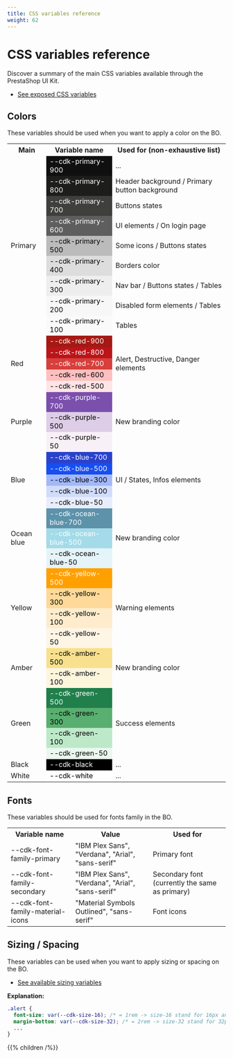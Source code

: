 ```yaml
---
title: CSS variables reference
weight: 62
---
```


# CSS variables reference

Discover a summary of the main CSS variables available through the PrestaShop UI Kit.

- <a href="https://github.com/PrestaShop/prestashop-ui-kit/blob/develop/scss/_root.scss" target="_blank">See exposed CSS variables</a>

## Colors

These variables should be used when you want to apply a color on the BO.

<table>
  <tr>
    <th>Main</th>
    <th>Variable name</th>
    <th>Used for (non-exhaustive list)</th>
  </tr>
  <!-- PRIMARY -->
  <tr>
    <td rowspan="9">Primary</td>
    <td style="background:#101010;color:white;">--cdk-primary-900</td>
    <td>...</td>
  </tr>
  <tr>
    <td style="background:#1d1d1b;color:white;">--cdk-primary-800</td>
    <td>Header background / Primary button background</td>
  </tr>
  <tr>
    <td style="background:#3f3f3d;color:white;">--cdk-primary-700</td>
    <td>Buttons states</td>
  </tr>
  <tr>
    <td style="background:#5e5e5e;color:white;">--cdk-primary-600</td>
    <td>UI elements / On login page</td>
  </tr>
  <tr>
    <td style="background:#bbb;color:black;">--cdk-primary-500</td>
    <td>Some icons / Buttons states</td>
  </tr>
  <tr>
    <td style="background:#ddd;color:black;">--cdk-primary-400</td>
    <td>Borders color</td>
  </tr>
  <tr>
    <td style="background:#eee;color:black;">--cdk-primary-300</td>
    <td>Nav bar / Buttons states / Tables</td>
  </tr>
  <tr>
    <td style="background:#f7f7f7;color:black;">--cdk-primary-200</td>
    <td>Disabled form elements / Tables</td>
  </tr>
  <tr>
    <td style="background:#fafafa;color:black;">--cdk-primary-100</td>
    <td>Tables</td>
  </tr>
  <!-- RED -->
  <tr>
    <td rowspan="5">Red</td>
    <td style="background:#a41913;color:white;">--cdk-red-900</td>
    <td rowspan="5">Alert, Destructive, Danger elements</td>
  </tr>
  <tr>
    <td style="background:#ba151a;color:white;">--cdk-red-800</td>
  </tr>
  <tr>
    <td style="background:#d63f3c;color:white;">--cdk-red-700</td>
  </tr>
  <tr>
    <td style="background:#fdbfbf;color:black;">--cdk-red-600</td>
  </tr>
  <tr>
    <td style="background:#ffe4e6;color:black;">--cdk-red-500</td>
  </tr>
  <!-- PURPLE -->
  <tr>
    <td rowspan="3">Purple</td>
    <td style="background:#7b4fac;color:white;">--cdk-purple-700</td>
    <td rowspan="3">New branding color</td>
  </tr>
  <tr>
    <td style="background:#decde7;color:black;">--cdk-purple-500</td>
  </tr>
  <tr>
    <td style="background:#f8f0f7;color:black;">--cdk-purple-50</td>
  </tr>
  <!-- BLUE -->
  <tr>
    <td rowspan="5">Blue</td>
    <td style="background:#2942cc;color:white;">--cdk-blue-700</td>
    <td rowspan="5">UI / States, Infos elements</td>
  </tr>
  <tr>
    <td style="background:#174eef;color:white;">--cdk-blue-500</td>
  </tr>
  <tr>
    <td style="background:#a2b8f9;color:black;">--cdk-blue-300</td>
  </tr>
  <tr>
    <td style="background:#d1dcfc;color:black;">--cdk-blue-100</td>
  </tr>
  <tr>
    <td style="background:#e8edfd;color:black;">--cdk-blue-50</td>
  </tr>
  <!-- OCEAN BLUE -->
  <tr>
    <td rowspan="3">Ocean blue</td>
    <td style="background:#5c92aa;color:white;">--cdk-ocean-blue-700</td>
    <td rowspan="3">New branding color</td>
  </tr>
  <tr>
    <td style="background:#a4dbe8;color:white;">--cdk-ocean-blue-500</td>
  </tr>
  <tr>
    <td style="background:#e4f4f8;color:black;">--cdk-ocean-blue-50</td>
  </tr>
  <!-- YELLOW -->
  <tr>
    <td rowspan="4">Yellow</td>
    <td style="background:#ffa000;color:white;">--cdk-yellow-500</td>
    <td rowspan="4">Warning elements</td>
  </tr>
  <tr>
    <td style="background:#ffd999;color:black;">--cdk-yellow-300</td>
  </tr>
  <tr>
    <td style="background:#ffeccc;color:black;">--cdk-yellow-100</td>
  </tr>
  <tr>
    <td style="background:#fff5e5;color:black;">--cdk-yellow-50</td>
  </tr>
  <!-- AMBER -->
  <tr>
    <td rowspan="2">Amber</td>
    <td style="background:#f8e08e;color:black;">--cdk-amber-500</td>
    <td rowspan="2">New branding color</td>
  </tr>
  <tr>
    <td style="background:#fdf6dd;color:black;">--cdk-amber-100</td>
  </tr>
  <!-- GREEN -->
  <tr>
    <td rowspan="4">Green</td>
    <td style="background:#207f4b;color:white;">--cdk-green-500</td>
    <td rowspan="4">Success elements</td>
  </tr>
  <tr>
    <td style="background:#59af70;color:black;">--cdk-green-300</td>
  </tr>
  <tr>
    <td style="background:#bde9c9;color:black;">--cdk-green-100</td>
  </tr>
  <tr>
    <td style="background:#eaf8ef;color:black;">--cdk-green-50</td>
  </tr>
  <!-- COMMON -->
  <tr>
    <td>Black</td>
    <td style="background:#000;color:white;">--cdk-black</td>
    <td>...</td>
  </tr>
  <tr>
    <td>White</td>
    <td style="background:#fff;color:black;">--cdk-white</td>
    <td>...</td>
  </tr>
</table>

## Fonts

These variables should be used for fonts family in the BO.

<table>
  <tr>
  <th>Variable name</th>
  <th>Value</th>
  <th>Used for</th>
  </tr>
  <tr>
    <td>--cdk-font-family-primary</td>
    <td>"IBM Plex Sans", "Verdana", "Arial", "sans-serif"</td>
    <td>Primary font</td>
  </tr>
  <tr>
    <td>--cdk-font-family-secondary</td>
    <td>"IBM Plex Sans", "Verdana", "Arial", "sans-serif"</td>
    <td>Secondary font (currently the same as primary)</td>
  </tr>
  <tr>
    <td>--cdk-font-family-material-icons</td>
    <td>"Material Symbols Outlined", "sans-serif"</td>
    <td>Font icons</td>
  </tr>
</table>

## Sizing / Spacing

These variables can be used when you want to apply sizing or spacing on the BO.

- <a href="https://github.com/PrestaShop/prestashop-ui-kit/blob/1c255d96d79c69e2d3e0dd1712f76379941c06bb/scss/_root.scss#L74" target="_blank">See available sizing variables</a>

**Explanation:**

```CSS
.alert {
  font-size: var(--cdk-size-16); /* = 1rem -> size-16 stand for 16px and variables values are in rem */
  margin-bottom: var(--cdk-size-32); /* = 2rem -> size-32 stand for 32px and variables values are in rem */
  ...
}
```
{{% children /%}}
